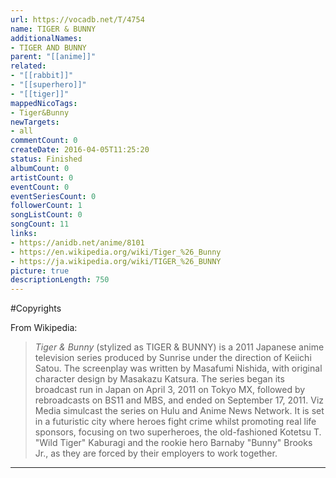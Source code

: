 ```yaml
---
url: https://vocadb.net/T/4754
name: TIGER & BUNNY
additionalNames: 
- TIGER AND BUNNY
parent: "[[anime]]"
related:
- "[[rabbit]]"
- "[[superhero]]"
- "[[tiger]]"
mappedNicoTags:
- Tiger&Bunny
newTargets:
- all
commentCount: 0
createDate: 2016-04-05T11:25:20
status: Finished
albumCount: 0
artistCount: 0
eventCount: 0
eventSeriesCount: 0
followerCount: 1
songListCount: 0
songCount: 11
links: 
- https://anidb.net/anime/8101
- https://en.wikipedia.org/wiki/Tiger_%26_Bunny
- https://ja.wikipedia.org/wiki/TIGER_%26_BUNNY
picture: true
descriptionLength: 750
---
```


#Copyrights

From Wikipedia:
>*Tiger & Bunny* (stylized as TIGER & BUNNY) is a 2011 Japanese anime television series produced by Sunrise under the direction of Keiichi Satou. The screenplay was written by Masafumi Nishida, with original character design by Masakazu Katsura. The series began its broadcast run in Japan on April 3, 2011 on Tokyo MX, followed by rebroadcasts on BS11 and MBS, and ended on September 17, 2011. Viz Media simulcast the series on Hulu and Anime News Network. It is set in a futuristic city where heroes fight crime whilst promoting real life sponsors, focusing on two superheroes, the old-fashioned Kotetsu T. "Wild Tiger" Kaburagi and the rookie hero Barnaby "Bunny" Brooks Jr., as they are forced by their employers to work together.

---

